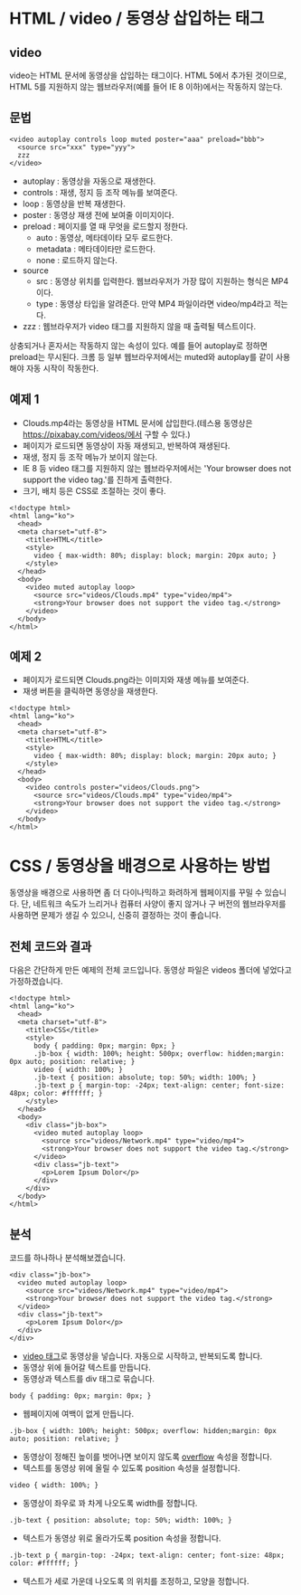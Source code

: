 # HTML / video / 동영상 삽입하는 태그

## video

video는 HTML 문서에 동영상을 삽입하는 태그이다. HTML 5에서 추가된 것이므로, HTML 5를 지원하지 않는 웹브라우저(예를 들어 IE 8 이하)에서는 작동하지 않는다.

## 문법

```
<video autoplay controls loop muted poster="aaa" preload="bbb">
  <source src="xxx" type="yyy">
  zzz
</video>
```

- autoplay : 동영상을 자동으로 재생한다.
- controls : 재생, 정지 등 조작 메뉴를 보여준다.
- loop : 동영상을 반복 재생한다.
- poster : 동영상 재생 전에 보여줄 이미지이다.
- preload : 페이지를 열 때 무엇을 로드할지 정한다.
  - auto : 동영상, 메타데이타 모두 로드한다.
  - metadata : 메타데이타만 로드한다.
  - none : 로드하지 않는다.
- source
  - src : 동영상 위치를 입력한다. 웹브라우저가 가장 많이 지원하는 형식은 MP4이다.
  - type : 동영상 타입을 알려준다. 만약 MP4 파일이라면 video/mp4라고 적는다.
- zzz : 웹브라우저가 video 태그를 지원하지 않을 때 출력될 텍스트이다.

상충되거나 혼자서는 작동하지 않는 속성이 있다. 예를 들어 autoplay로 정하면 preload는 무시된다. 크롬 등 일부 웹브라우저에서는 muted와 autoplay를 같이 사용해야 자동 시작이 작동한다.



## 예제 1

- Clouds.mp4라는 동영상을 HTML 문서에 삽입한다.(테스용 동영상은 https://pixabay.com/videos/에서 구할 수 있다.)
- 페이지가 로드되면 동영상이 자동 재생되고, 반복하여 재생된다.
- 재생, 정지 등 조작 메뉴가 보이지 않는다.
- IE 8 등 video 태그를 지원하지 않는 웹브라우저에서는 'Your browser does not support the video tag.'를 진하게 출력한다.
- 크기, 배치 등은 CSS로 조절하는 것이 좋다.

```
<!doctype html>
<html lang="ko">
  <head>
  <meta charset="utf-8">
    <title>HTML</title>
    <style>
      video { max-width: 80%; display: block; margin: 20px auto; }
    </style>
  </head>
  <body>
    <video muted autoplay loop>
      <source src="videos/Clouds.mp4" type="video/mp4">
      <strong>Your browser does not support the video tag.</strong>
    </video>
  </body>
</html>
```



## 예제 2

- 페이지가 로드되면 Clouds.png라는 이미지와 재생 메뉴를 보여준다.
- 재생 버튼을 클릭하면 동영상을 재생한다.

```
<!doctype html>
<html lang="ko">
  <head>
  <meta charset="utf-8">
    <title>HTML</title>
    <style>
      video { max-width: 80%; display: block; margin: 20px auto; }
    </style>
  </head>
  <body>
    <video controls poster="videos/Clouds.png">
      <source src="videos/Clouds.mp4" type="video/mp4">
      <strong>Your browser does not support the video tag.</strong>
    </video>
  </body>
</html>
```



# CSS / 동영상을 배경으로 사용하는 방법

동영상을 배경으로 사용하면 좀 더 다이나믹하고 화려하게 웹페이지를 꾸밀 수 있습니다. 단, 네트워크 속도가 느리거나 컴퓨터 사양이 좋지 않거나 구 버전의 웹브라우저를 사용하면 문제가 생길 수 있으니, 신중히 결정하는 것이 좋습니다.



## 전체 코드와 결과

다음은 간단하게 만든 예제의 전체 코드입니다. 동영상 파일은 videos 폴더에 넣었다고 가정하겠습니다.

```
<!doctype html>
<html lang="ko">
  <head>
  <meta charset="utf-8">
    <title>CSS</title>
    <style>
      body { padding: 0px; margin: 0px; }
      .jb-box { width: 100%; height: 500px; overflow: hidden;margin: 0px auto; position: relative; }
      video { width: 100%; }
      .jb-text { position: absolute; top: 50%; width: 100%; }
      .jb-text p { margin-top: -24px; text-align: center; font-size: 48px; color: #ffffff; }
    </style>
  </head>
  <body>
    <div class="jb-box">
      <video muted autoplay loop>
        <source src="videos/Network.mp4" type="video/mp4">
        <strong>Your browser does not support the video tag.</strong>
      </video>
      <div class="jb-text">
        <p>Lorem Ipsum Dolor</p>
      </div>
    </div>
  </body>
</html>
```



## 분석

코드를 하나하나 분석해보겠습니다.

```
<div class="jb-box">
  <video muted autoplay loop>
    <source src="videos/Network.mp4" type="video/mp4">
    <strong>Your browser does not support the video tag.</strong>
  </video>
  <div class="jb-text">
    <p>Lorem Ipsum Dolor</p>
  </div>
</div>
```

- [video 태그](https://www.codingfactory.net/11877)로 동영상을 넣습니다. 자동으로 시작하고, 반복되도록 합니다.
- 동영상 위에 들어갈 텍스트를 만듭니다.
- 동영상과 텍스트를 div 태그로 묶습니다.

```
body { padding: 0px; margin: 0px; }
```

- 웹페이지에 여백이 없게 만듭니다.

```
.jb-box { width: 100%; height: 500px; overflow: hidden;margin: 0px auto; position: relative; }
```

- 동영상이 정해진 높이를 벗어나면 보이지 않도록 [overflow](https://www.codingfactory.net/10599) 속성을 정합니다.
- 텍스트를 동영상 위에 올릴 수 있도록 position 속성을 설정합니다.

```
video { width: 100%; }
```

- 동영상이 좌우로 꽈 차게 나오도록 width를 정합니다.

```
.jb-text { position: absolute; top: 50%; width: 100%; }
```

- 텍스트가 동영상 위로 올라가도록 position 속성을 정합니다.

```
.jb-text p { margin-top: -24px; text-align: center; font-size: 48px; color: #ffffff; }
```

- 텍스트가 세로 가운데 나오도록 의 위치를 조정하고, 모양을 정합니다.